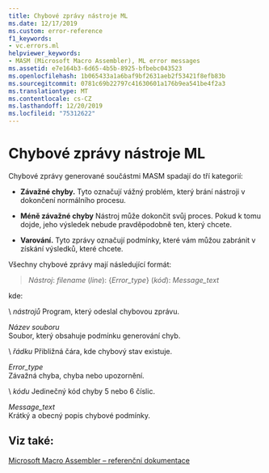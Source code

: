 ```yaml
---
title: Chybové zprávy nástroje ML
ms.date: 12/17/2019
ms.custom: error-reference
f1_keywords:
- vc.errors.ml
helpviewer_keywords:
- MASM (Microsoft Macro Assembler), ML error messages
ms.assetid: e7e164b3-6d65-4b5b-8925-bfbebc043523
ms.openlocfilehash: 1b065433a1a6baf9bf2631aeb2f53421f8efb83b
ms.sourcegitcommit: 0781c69b22797c41630601a176b9ea541be4f2a3
ms.translationtype: MT
ms.contentlocale: cs-CZ
ms.lasthandoff: 12/20/2019
ms.locfileid: "75312622"
---
```

# <a name="ml-error-messages"></a>Chybové zprávy nástroje ML

Chybové zprávy generované součástmi MASM spadají do tří kategorií:

- **Závažné chyby.** Tyto označují vážný problém, který brání nástroji v dokončení normálního procesu.

- **Méně závažné chyby** Nástroj může dokončit svůj proces. Pokud k tomu dojde, jeho výsledek nebude pravděpodobně ten, který chcete.

- **Varování.** Tyto zprávy označují podmínky, které vám můžou zabránit v získání výsledků, které chcete.

Všechny chybové zprávy mají následující formát:

> *Nástroj*: *filename* (*line*): {*Error_type*} (*kód*): *Message_text*

kde:

\ *nástrojů*
Program, který odeslal chybovou zprávu.

*Název souboru*\
Soubor, který obsahuje podmínku generování chyb.

\ *řádku*
Přibližná čára, kde chybový stav existuje.

*Error_type*\
Závažná chyba, chyba nebo upozornění.

\ *kódu*
Jedinečný kód chyby 5 nebo 6 číslic.

*Message_text*\
Krátký a obecný popis chybové podmínky.

## <a name="see-also"></a>Viz také:

[Microsoft Macro Assembler – referenční dokumentace](microsoft-macro-assembler-reference.md)
